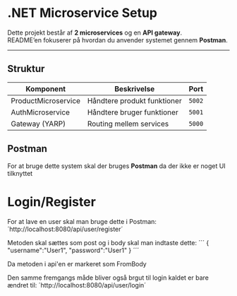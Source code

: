 # .NET Microservice Setup

Dette projekt består af **2 microservices** og en **API gateway**.  
README’en fokuserer på hvordan du anvender systemet gennem **Postman**.

---

## Struktur
| Komponent            | Beskrivelse                 | Port	  |
|----------------------|-----------------------------|--------|
| ProductMicroservice  | Håndtere produkt funktioner | `5002` |
| AuthMicroservice     | Håndtere bruger funktioner  | `5001` |
| Gateway (YARP)       | Routing mellem services     | `5000` |

## Postman

For at bruge dette system skal der bruges **Postman** da der ikke
er noget UI tilknyttet

# Login/Register

For at lave en user skal man bruge dette i Postman:
´http://localhost:8080/api/user/register´

Metoden skal sættes som post og i body skal man indtaste dette:
´´´
{
    "username":"User1",
    "password":"User1"
}
´´´

Da metoden i api'en er markeret som FromBody

Den samme fremgangs måde bliver også brgut til login kaldet er bare ændret til:
´http://localhost:8080/api/user/login´
